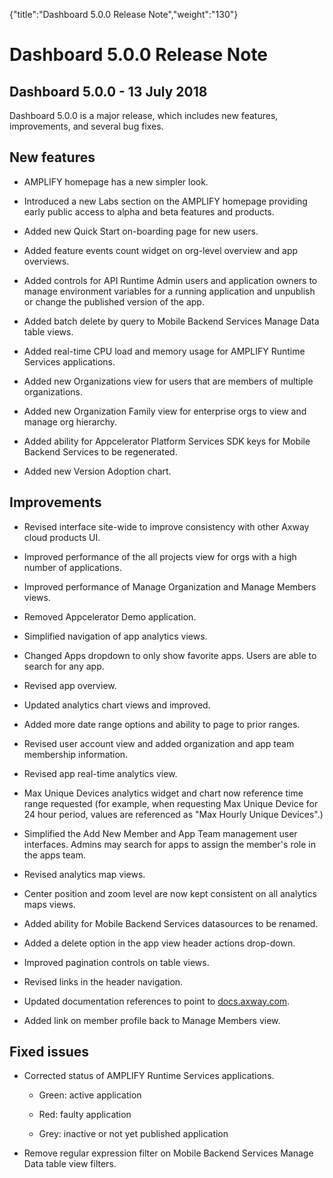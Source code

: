 {"title":"Dashboard 5.0.0 Release Note","weight":"130"} 

# Dashboard 5.0.0 Release Note

## Dashboard 5.0.0 - 13 July 2018

Dashboard 5.0.0 is a major release, which includes new features, improvements, and several bug fixes.

## New features

*   AMPLIFY homepage has a new simpler look.
    
*   Introduced a new Labs section on the AMPLIFY homepage providing early public access to alpha and beta features and products.
    
*   Added new Quick Start on-boarding page for new users.
    
*   Added feature events count widget on org-level overview and app overviews.
    
*   Added controls for API Runtime Admin users and application owners to manage environment variables for a running application and unpublish or change the published version of the app.
    
*   Added batch delete by query to Mobile Backend Services Manage Data table views.
    
*   Added real-time CPU load and memory usage for AMPLIFY Runtime Services applications.
    
*   Added new Organizations view for users that are members of multiple organizations.
    
*   Added new Organization Family view for enterprise orgs to view and manage org hierarchy.
    
*   Added ability for Appcelerator Platform Services SDK keys for Mobile Backend Services to be regenerated.
    
*   Added new Version Adoption chart.
    

## Improvements

*   Revised interface site-wide to improve consistency with other Axway cloud products UI.
    
*   Improved performance of the all projects view for orgs with a high number of applications.
    
*   Improved performance of Manage Organization and Manage Members views.
    
*   Removed Appcelerator Demo application.
    
*   Simplified navigation of app analytics views.
    
*   Changed Apps dropdown to only show favorite apps. Users are able to search for any app.
    
*   Revised app overview.
    
*   Updated analytics chart views and improved.
    
*   Added more date range options and ability to page to prior ranges.
    
*   Revised user account view and added organization and app team membership information.
    
*   Revised app real-time analytics view.
    
*   Max Unique Devices analytics widget and chart now reference time range requested (for example, when requesting Max Unique Device for 24 hour period, values are referenced as "Max Hourly Unique Devices".)
    
*   Simplified the Add New Member and App Team management user interfaces. Admins may search for apps to assign the member's role in the apps team.
    
*   Revised analytics map views.
    
*   Center position and zoom level are now kept consistent on all analytics maps views.
    
*   Added ability for Mobile Backend Services datasources to be renamed.
    
*   Added a delete option in the app view header actions drop-down.
    
*   Improved pagination controls on table views.
    
*   Revised links in the header navigation.
    
*   Updated documentation references to point to [docs.axway.com](http://docs.axway.com).
    
*   Added link on member profile back to Manage Members view.
    

## Fixed issues

*   Corrected status of AMPLIFY Runtime Services applications.
    
    *   Green: active application
        
    *   Red: faulty application
        
    *   Grey: inactive or not yet published application
        
*   Remove regular expression filter on Mobile Backend Services Manage Data table view filters.